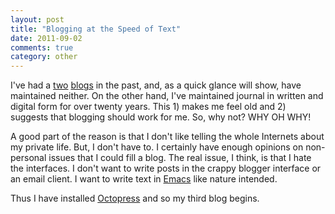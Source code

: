 ```yaml
---
layout: post
title: "Blogging at the Speed of Text"
date: 2011-09-02 
comments: true
category: other
---
```


I've had a [two](http://monospaced.blogspot.com/) [blogs](http://monospaced.posterous.com/) in the past, and, as a quick glance will show, have maintained neither. On the other hand, I've maintained journal in written and digital form for over twenty years. This 1) makes me feel old and 2) suggests that blogging should work for me. So, why not? WHY OH WHY!

A good part of the reason is that I don't like telling the whole Internets about my private life. But, I don't have to. I certainly have enough opinions on non-personal issues that I could fill a blog. The real issue, I think, is that I hate the interfaces. I don't want to write posts in the crappy blogger interface or an email client. I want to write text in [Emacs](http://emacs.org) like nature intended.

Thus I have installed [Octopress](http://octopress.org/) and so my third blog begins.
